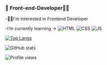 ### 🎯 Front-end-Developer🏃‍♀️

-👩‍💻I'm interested in Frontend Developer 

-I’m currently learning ->
![HTML](https://img.shields.io/badge/HTML-F16529?style=flat-square&logo=HTML5&logoColor=white) ![CSS](https://img.shields.io/badge/CSS-33AADD?style=flat-square&logo=CSS3&logoColor=white) ![JS](https://img.shields.io/badge/JavaScript-F7DF1E?style=flat-square&logo=JavaScript&logoColor=black) 

[![Top Langs](https://github-readme-stats.vercel.app/api/top-langs/?username=Nayeon97)](https://github.com/anuraghazra/github-readme-stats)

![GitHub stats](https://github-readme-stats.vercel.app/api?username=Nayeon97&show_icons=true)  

![Profile views](https://gpvc.arturio.dev/Nayeon97)  
